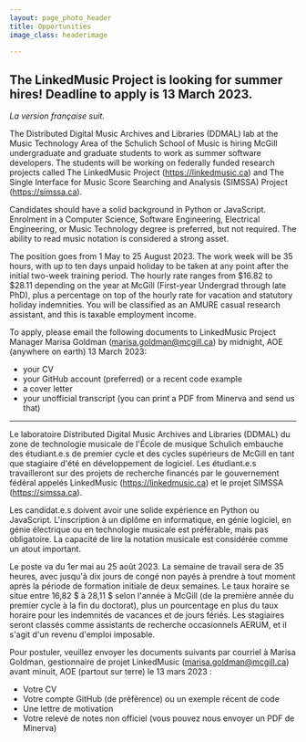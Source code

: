 ```yaml
---
layout: page_photo_header
title: Opportunities
image_class: headerimage

---
```


## The LinkedMusic Project is looking for summer hires! Deadline to apply is 13 March 2023.

*La version française suit.*

The Distributed Digital Music Archives and Libraries (DDMAL) lab at the Music Technology Area of the Schulich School of Music is hiring McGill undergraduate and graduate students to work as summer software developers. The students will be working on federally funded research projects called The LinkedMusic Project (https://linkedmusic.ca) and The Single Interface for Music Score Searching and Analysis (SIMSSA) Project (https://simssa.ca).

Candidates should have a solid background in Python or JavaScript. Enrolment in a Computer Science, Software Engineering, Electrical Engineering, or Music Technology degree is preferred, but not required. The ability to read music notation is considered a strong asset.

The position goes from 1 May to 25 August 2023. The work week will be 35 hours, with up to ten days unpaid holiday to be taken at any point after the initial two-week training period. The hourly rate ranges from $16.82 to $28.11 depending on the year at McGill (First-year Undergrad through late PhD), plus a percentage on top of the hourly rate for vacation and statutory holiday indemnities. You will be classified as an AMURE casual research assistant, and this is taxable employment income.

To apply, please email the following documents to LinkedMusic Project Manager Marisa Goldman (marisa.goldman@mcgill.ca) by midnight, AOE (anywhere on earth) 13 March 2023:

-   your CV
-   your GitHub account (preferred) or a recent code example
-   a cover letter
-   your unofficial transcript (you can print a PDF from Minerva and send us that)

-----

Le laboratoire Distributed Digital Music Archives and Libraries (DDMAL) du zone de technologie musicale de l'École de musique Schulich embauche des étudiant.e.s de premier cycle et des cycles supérieurs de McGill en tant que stagiaire d'été en développement de logiciel.  Les étudiant.e.s travailleront sur des projets de recherche financés par le gouvernement fédéral appelés LinkedMusic (https://linkedmusic.ca) et le projet SIMSSA (https://simssa.ca).

Les candidat.e.s doivent avoir une solide expérience en Python ou JavaScript. L'inscription à un diplôme en informatique, en génie logiciel, en génie électrique ou en technologie musicale est préférable, mais pas obligatoire. La capacité de lire la notation musicale est considérée comme un atout important.

Le poste va du 1er mai au 25 août 2023. La semaine de travail sera de 35 heures, avec jusqu'à dix jours de congé non payés à prendre à tout moment après la période de formation initiale de deux semaines. Le taux horaire se situe entre 16,82 $ à 28,11 $ selon l'année à McGill (de la première année du premier cycle à la fin du doctorat), plus un pourcentage en plus du taux horaire pour les indemnités de vacances et de jours fériés. Les stagiaires seront classés comme assistants de recherche occasionnels AERUM, et il s'agit d'un revenu d'emploi imposable.

Pour postuler, veuillez envoyer les documents suivants par courriel à Marisa Goldman, gestionnaire de projet LinkedMusic (marisa.goldman@mcgill.ca) avant minuit, AOE (partout sur terre) le 13 mars 2023 :

- Votre CV
- Votre compte GitHub (de préférence) ou un exemple récent de code
- Une lettre de motivation
- Votre relevé de notes non officiel (vous pouvez nous envoyer un PDF de Minerva)

